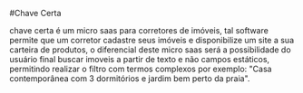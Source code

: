 #Chave Certa

chave certa é um micro saas para corretores de imóveis, tal software permite que um
corretor cadastre seus imóveis e disponibilize um site a sua carteira de produtos, o diferencial
deste micro saas será a possibilidade do usuário final buscar imoveis a partir de texto e não campos estáticos, 
permitindo realizar o filtro com termos complexos por exemplo: "Casa contemporânea com 3 dormitórios e jardim bem perto da praia".

